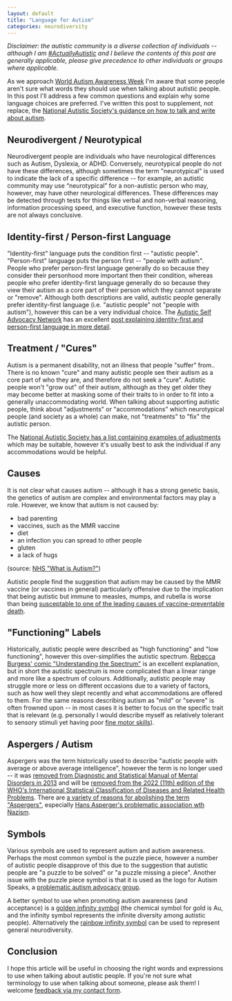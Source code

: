 ```yaml
---
layout: default
title: "Language for Autism"
categories: neurodiversity
---
```


_Disclaimer: the autistic community is a diverse collection of individuals -- although I am [#ActuallyAutistic](https://autism.wikia.org/wiki/ActuallyAutistic) and I believe the contents of this post are generally applicable, please give precedence to other individuals or groups where applicable._

As we approach [World Autism Awareness Week](https://www.autism.org.uk/get-involved/raise-money/world-autism-awareness-week) I'm aware that some people aren't sure what words they should use when talking about autistic people. In this post I'll address a few common questions and explain why some language choices are preferred. I've written this post to supplement, not replace, the [National Autistic Society's guidance on how to talk and write about autism](https://www.autism.org.uk/what-we-do/help-and-support/how-to-talk-about-autism).

## Neurodivergent / Neurotypical

Neurodivergent people are individuals who have neurological differences such as Autism, Dyslexia, or ADHD. Conversely, neurotypical people do not have these differences, although sometimes the term "neurotypical" is used to indicate the lack of a specific difference -- for example, an autistic community may use “neurotypical” for a non-autistic person who may, however, may have other neurological differences. These differences may be detected through tests for things like verbal and non-verbal reasoning, information processing speed, and executive function, however these tests are not always conclusive.

## Identity-first / Person-first Language

"Identity-first" language puts the condition first -- "autistic people". "Person-first" language puts the person first -- "people with autism". People who prefer person-first language generally do so because they consider their personhood more important then their condition, whereas people who prefer identity-first language generally do so because they view their autism as a core part of their person which they cannot separate or "remove". Although both descriptions are valid, autistic people generally prefer identity-first language (i.e. "autistic people" not "people with autism"), however this can be a very individual choice. The [Autistic Self Advocacy Network](https://autisticadvocacy.org/) has an excellent [post explaining identity-first and person-first language in more detail](https://autisticadvocacy.org/about-asan/identity-first-language/).

## Treatment / "Cures"

Autism is a permanent disability, not an illness that people "suffer" from.. There is no known "cure" and many autistic people see their autism as a core part of who they are, and therefore do not seek a "cure". Autistic people won't "grow out" of their autism, although as they get older they may become better at masking some of their traits to in order to fit into a generally unaccommodating world. When talking about supporting autistic people, think about "adjustments" or "accommodations" which neurotypical people (and society as a whole) can make, not "treatments" to "fix" the autistic person.

The [National Autistic Society has a list containing examples of adjustments](https://www.autism.org.uk/advice-and-guidance/topics/employment/employing-autistic-people/employers) which may be suitable, however it's usually best to ask the individual if any accommodations would be helpful.

## Causes

It is not clear what causes autism -- although it has a strong genetic basis, the genetics of autism are complex and environmental factors may play a role. However, we know that autism is not caused by:
- bad parenting
- vaccines, such as the MMR vaccine
- diet
- an infection you can spread to other people
- gluten
- a lack of hugs

 (source: [NHS "What is Autism?"](https://www.nhs.uk/conditions/autism/what-is-autism/))

 Autistic people find the suggestion that autism may be caused by the MMR vaccine (or vaccines in general) particularly offensive due to the implication that being autistic but immune to measles, mumps, and rubella is worse than being [susceptable to one of the leading causes of vaccine-preventable death](https://www.who.int/immunization/newsroom/MI_Fact%20Sheet_17_jan_2007.pdf).

## "Functioning" Labels

Historically, autistic people were described as "high functioning" and "low functioning", however this over-simplifies the autistic spectrum. [Rebecca Burgess' comic "Understanding the Spectrum"](https://the-art-of-autism.com/understanding-the-spectrum-a-comic-strip-explanation/) is an excellent explanation, but in short the autistic spectrum is more complicated than a linear range and more like a spectrum of colours. Additionally, autistic people may struggle more or less on different occasions due to a variety of factors, such as how well they slept recently and what accommodations are offered to them. For the same reasons describing autism as "mild" or "severe" is often frowned upon -- in most cases it is better to focus on the specific trait that is relevant (e.g. personally I would describe myself as relatively tolerant to sensory stimuli yet having poor [fine motor skills](https://en.wikipedia.org/wiki/Fine_motor_skill)).

## Aspergers / Autism

Aspergers was the term historically used to describe "autistic people with average or above average intelligence", however the term is no longer used -- it was [removed from Diagnostic and Statistical Manual of Mental Disorders in 2013](https://www.theguardian.com/society/2012/dec/02/aspergers-syndrome-dropped-psychiatric-dsm) and will be [removed from the 2022 (11th) edition of the WHO's International Statistical Classification of Diseases and Related Health Problems](https://www.spectrumnews.org/opinion/viewpoint/people-mourn-asperger-syndromes-loss-diagnostic-manuals/). There are [a variety of reasons for abolishing the term "Aspergers"](https://www.spectrumnews.org/opinion/viewpoint/why-fold-asperger-syndrome-into-autism-spectrum-disorder-in-the-dsm-5/), especially [Hans Asperger's problematic association wth Nazism](https://molecularautism.biomedcentral.com/articles/10.1186/s13229-018-0208-6).

## Symbols

Various symbols are used to represent autism and autism awareness. Perhaps the most common symbol is the puzzle piece, however a number of autistic people disapprove of this due to the suggestion that autistic people are "a puzzle to be solved" or "a puzzle missing a piece". Another issue with the puzzle piece symbol is that it is used as the logo for Autism Speaks, a [problematic autism advocacy group](https://www.washingtonpost.com/outlook/2020/02/14/biggest-autism-advocacy-group-is-still-failing-too-many-autistic-people/).

A better symbol to use when promoting autism awareness (and acceptance) is a [golden infinity symbol](https://autisticuk.org/going-gold-for-autism-acceptance/) (the chemical symbol for gold is Au, and the infinity symbol represents the infinite diversity among autistic people). Alternatively the [rainbow infinity symbol](https://autisticuk.org/neurodiversity/) can be used to represent general neurodiversity.

## Conclusion

I hope this article will be useful in choosing the right words and expressions to use when talking about autistic people. If you're not sure what terminology to use when talking about someone, please ask them! I welcome [feedback via my contact form](https://www.beh.uk/contact).
